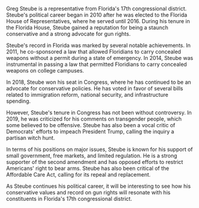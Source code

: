 Greg Steube is a representative from Florida's 17th congressional district. Steube's political career began in 2010 after he was elected to the Florida House of Representatives, where he served until 2016. During his tenure in the Florida House, Steube gained a reputation for being a staunch conservative and a strong advocate for gun rights. 

Steube's record in Florida was marked by several notable achievements. In 2011, he co-sponsored a law that allowed Floridians to carry concealed weapons without a permit during a state of emergency. In 2014, Steube was instrumental in passing a law that permitted Floridians to carry concealed weapons on college campuses. 

In 2018, Steube won his seat in Congress, where he has continued to be an advocate for conservative policies. He has voted in favor of several bills related to immigration reform, national security, and infrastructure spending. 

However, Steube's tenure in Congress has not been without controversy. In 2019, he was criticized for his comments on transgender people, which some believed to be offensive. Steube has also been a vocal critic of Democrats' efforts to impeach President Trump, calling the inquiry a partisan witch hunt. 

In terms of his positions on major issues, Steube is known for his support of small government, free markets, and limited regulation. He is a strong supporter of the second amendment and has opposed efforts to restrict Americans' right to bear arms. Steube has also been critical of the Affordable Care Act, calling for its repeal and replacement. 

As Steube continues his political career, it will be interesting to see how his conservative values and record on gun rights will resonate with his constituents in Florida's 17th congressional district.

